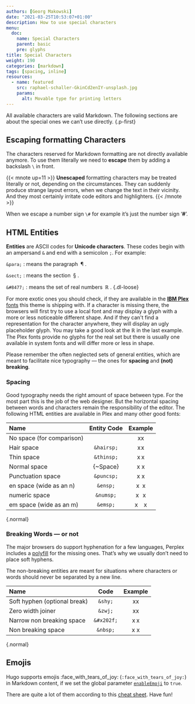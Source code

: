```yaml
---
authors: [Georg Makowski]
date: "2021-03-25T10:53:07+01:00"
description: How to use special characters
menu:
  doc:
    name: Special Characters
    parent: basic
    pre: glyphs
title: Special Characters
weight: 190
categories: [markdown]
tags: [spacing, inline]
resources:
  - name: featured
    src: raphael-schaller-GkinCd2enIY-unsplash.jpg
    params:
      alt: Movable type for printing letters
---
```


All available characters are valid Markdown. The following sections are about the special ones we can’t use directly.
{.p-first} <!--more-->


## Escaping formatting Characters

The characters reserved for Markdown formatting are not directly available anymore. To use them literally we need to **escape** them by adding a backslash `\` in front.

{{< mnote up=11 >}}
**Unescaped** formatting characters may be treated literally or not, depending on the circumstances. They can suddenly produce strange layout errors, when we change the text in their vicinity. And they most certainly irritate code editors and highlighters.
{{< /mnote >}}

When we escape a number sign `\#` for example it’s just the number sign ‘**\#**’.

## HTML Entities

**Entities** are ASCII codes for **Unicode characters**. These codes begin with an ampersand `&` and end with a semicolon `;`. For example:

`&para;` 
: means the paragraph&ensp;&para;&nbsp;.

`&sect;` 
: means the section&ensp;&sect;&nbsp;.

`&#8477;` 
: means the set of real numbers&ensp;&#8477;&nbsp;.
{.dl-loose}

 For more exotic ones you should check, if they are available in the [**IBM Plex** fonts][plexspec] this theme is shipping with. If a character is missing there, the browsers will first try to use a local font and may display a glyph with a more or less noticeable different shape. And if they can't find a representation for the character anywhere, they will display an ugly placeholder glyph. You may take a good look at the &#8477; in the last example. The Plex fonts provide no glyphs for the real set but there is usually one available in system fonts and will differ more or less in shape.

Please remember the often neglected sets of general entities, which are meant to facilitate nice typography — the ones for **spacing** and **(not) breaking**.

### Spacing

Good typography needs the right amount of space between type. For the most part this is the job of the web designer. But the horizontal spacing between words and characters remain the responsibility of the editor. The following HTML entities are available in Plex and many other good fonts:

| Name                      | Entity Code |  Example   |
| :------------------------ | :---------: | :--------: |
| No space (for comparison) |             |     xx     |
| Hair space                | `&hairsp;`  | x&hairsp;x |
| Thin space                | `&thinsp;`  | x&thinsp;x |
| Normal space              |  {~Space}   |    x x     |
| Punctuation space         | `&puncsp;`  | x&puncsp;x |
| en space (wide as an n)   |  `&ensp;`   |  x&ensp;x  |
| numeric space             |  `&numsp;`  | x&numsp;x  |
| em space (wide as an m)   |  `&emsp;`   |  x&emsp;x  |
{.normal}

### Breaking Words — or not

The major browsers do support hyphenation for a few languages, Perplex includes a [polyfill][hy] for the missing ones. That’s why we usually don’t need to place soft hyphens.

The non-breaking entities are meant for situations where characters or words should never be separated by a new line.

| Name                         |    Code    |  Example   |
| :--------------------------- | :--------: | :--------: |
| Soft hyphen (optional break) |  `&shy;`   |  x&shy;x   |
| Zero width joiner            |  `&zwj;`   |  x&zwj;x   |
| Narrow non breaking space    | `&#x202f;` | x&#x202f;x |
| Non breaking space           |  `&nbsp;`  |  x&nbsp;x  |
{.normal}

## Emojis

Hugo supports emojis :face_with_tears_of_joy: (`:‍‍face_with_tears_of_joy:`) in Markdown content, if we set the global parameter [`enableEmoji`][he] to `true`. 

There are quite a lot of them according to this [cheat sheet](https://www.webfx.com/tools/emoji-cheat-sheet/). Have fun!

[plexspec]: https://ibm.com/plex/specs

[hy]: https://github.com/mnater/Hyphenopoly

[he]: https://gohugo.io/getting-started/configuration/#enableemoji
